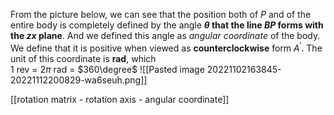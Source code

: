 From the picture below, we can see that the position both of $P$ and of the entire body is completely defined by the angle **$\theta$ that the line $BP$ forms with the $zx$ plane**. And we defined this angle as *angular coordinate* of the body. We define that it is positive when viewed as **counterclockwise** form $A^{'}$. The unit of this coordinate is **rad**, which  
$1$ rev = $2\pi$ rad = $360\degree$
‍![[Pasted image 20221102163845-20221112200829-wa6seuh.png]]

[[rotation matrix - rotation axis - angular coordinate]]

